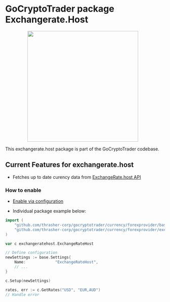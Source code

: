 # GoCryptoTrader package Exchangerate.Host

<img src="/common/gctlogo.png?raw=true" width="350px" height="350px" hspace="70">



This exchangerate.host package is part of the GoCryptoTrader codebase.

## Current Features for exchangerate.host

+ Fetches up to date curency data from [ExchangeRate.host API]("https://exchangerate.host")

### How to enable

+ [Enable via configuration](https://github.com/thrasher-corp/gocryptotrader/tree/master/config#enable-currency-via-config-example)

+ Individual package example below:
```go
import (
	"github.com/thrasher-corp/gocryptotrader/currency/forexprovider/base"
	"github.com/thrasher-corp/gocryptotrader/currency/forexprovider/exchangerate.host"
)

var c exchangeratehost.ExchangeRateHost

// Define configuration
newSettings := base.Settings{
	Name:             "ExchangeRateHost",
	// ...
}

c.Setup(newSettings)

rates, err := c.GetRates("USD", "EUR,AUD")
// Handle error
```


